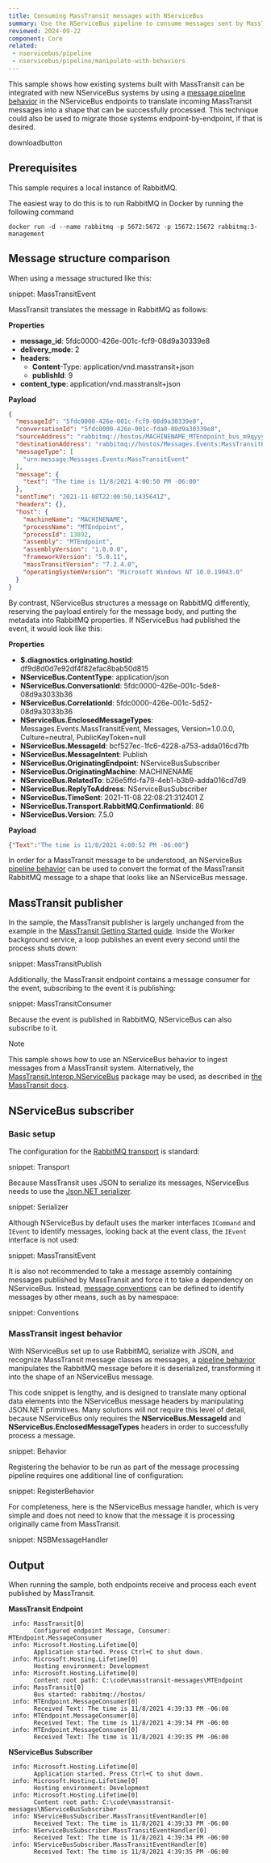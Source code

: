 ```yaml
---
title: Consuming MassTransit messages with NServiceBus
summary: Use the NServiceBus pipeline to consume messages sent by MassTransit.
reviewed: 2024-09-22
component: Core
related:
 - nservicebus/pipeline
 - nservicebus/pipeline/manipulate-with-behaviors
---
```


This sample shows how existing systems built with MassTransit can be integrated with new NServiceBus systems by using a [message pipeline behavior](/nservicebus/pipeline/manipulate-with-behaviors.md) in the NServiceBus endpoints to translate incoming MassTransit messages into a shape that can be successfully processed. This technique could also be used to migrate those systems endpoint-by-endpoint, if that is desired.

downloadbutton

## Prerequisites

This sample requires a local instance of RabbitMQ.

The easiest way to do this is to run RabbitMQ in Docker by running the following command

```shell
docker run -d --name rabbitmq -p 5672:5672 -p 15672:15672 rabbitmq:3-management
```

## Message structure comparison

When using a message structured like this:

snippet: MassTransitEvent

MassTransit translates the message in RabbitMQ as follows:

**Properties**

* **message_id**: 5fdc0000-426e-001c-fcf9-08d9a30339e8
* **delivery_mode**: 2
* **headers**:
  * **Content**-Type: application/vnd.masstransit+json
  * **publishId**: 9
* **content_type**: application/vnd.masstransit+json

**Payload**

```json
{
  "messageId": "5fdc0000-426e-001c-fcf9-08d9a30339e8",
  "conversationId": "5fdc0000-426e-001c-fda0-08d9a30339e8",
  "sourceAddress": "rabbitmq://hostos/MACHINENAME_MTEndpoint_bus_m9qyyynnpayb3rk1bdc4gy3wyc?temporary=true",
  "destinationAddress": "rabbitmq://hostos/Messages.Events:MassTransitEvent",
  "messageType": [
    "urn:message:Messages.Events:MassTransitEvent"
  ],
  "message": {
    "text": "The time is 11/8/2021 4:00:50 PM -06:00"
  },
  "sentTime": "2021-11-08T22:00:50.1435641Z",
  "headers": {},
  "host": {
    "machineName": "MACHINENAME",
    "processName": "MTEndpoint",
    "processId": 13892,
    "assembly": "MTEndpoint",
    "assemblyVersion": "1.0.0.0",
    "frameworkVersion": "5.0.11",
    "massTransitVersion": "7.2.4.0",
    "operatingSystemVersion": "Microsoft Windows NT 10.0.19043.0"
  }
}
```

By contrast, NServiceBus structures a message on RabbitMQ differently, reserving the payload entirely for the message body, and putting the metadata into RabbitMQ properties. If NServiceBus had published the event, it would look like this:

**Properties**

* **$.diagnostics.originating.hostid**:	df9d8d0d7e92df4f82efac8bab50d815
* **NServiceBus.ContentType**:	application/json
* **NServiceBus.ConversationId**:	5fdc0000-426e-001c-5de8-08d9a3033b36
* **NServiceBus.CorrelationId**:	5fdc0000-426e-001c-5d52-08d9a3033b36
* **NServiceBus.EnclosedMessageTypes**:	Messages.Events.MassTransitEvent, Messages, Version=1.0.0.0, Culture=neutral, PublicKeyToken=null
* **NServiceBus.MessageId**:	bcf527ec-1fc6-4228-a753-adda016cd7fb
* **NServiceBus.MessageIntent**:	Publish
* **NServiceBus.OriginatingEndpoint**:	NServiceBusSubscriber
* **NServiceBus.OriginatingMachine**:	MACHINENAME
* **NServiceBus.RelatedTo**:	b26e5ffd-fa79-4eb1-b3b9-adda016cd7d9
* **NServiceBus.ReplyToAddress**:	NServiceBusSubscriber
* **NServiceBus.TimeSent**:	2021-11-08 22:08:21:312401 Z
* **NServiceBus.Transport.RabbitMQ.ConfirmationId**:	86
* **NServiceBus.Version**:	7.5.0

**Payload**

```json
{"Text":"The time is 11/8/2021 4:00:52 PM -06:00"}
```

In order for a MassTransit message to be understood, an NServiceBus [pipeline behavior](/nservicebus/pipeline/manipulate-with-behaviors.md) can be used to convert the format of the MassTransit RabbitMQ message to a shape that looks like an NServiceBus message.

## MassTransit publisher

In the sample, the MassTransit publisher is largely unchanged from the example in the [MassTransit Getting Started guide](https://masstransit-project.com/getting-started/). Inside the Worker background service, a loop publishes an event every second until the process shuts down:

snippet: MassTransitPublish

Additionally, the MassTransit endpoint contains a message consumer for the event, subscribing to the event it is publishing:

snippet: MassTransitConsumer

Because the event is published in RabbitMQ, NServiceBus can also subscribe to it.

> [!NOTE]
> This sample shows how to use an NServiceBus behavior to ingest messages from a MassTransit system. Alternatively, the [MassTransit.Interop.NServiceBus](https://nuget.org/packages/MassTransit.Interop.NServiceBus/) package may be used, as described in [the MassTransit docs](https://masstransit.io/documentation/configuration/integrations/nsb).

## NServiceBus subscriber

### Basic setup

The configuration for the [RabbitMQ transport](/transports/rabbitmq/) is standard:

snippet: Transport

Because MassTransit uses JSON to serialize its messages, NServiceBus needs to use the [Json.NET serializer](/nservicebus/serialization/newtonsoft.md).

snippet: Serializer

Although NServiceBus by default uses the marker interfaces `ICommand` and `IEvent` to identify messages, looking back at the event class, the `IEvent` interface is not used:

snippet: MassTransitEvent

It is also not recommended to take a message assembly containing messages published by MassTransit and force it to take a dependency on NServiceBus. Instead, [message conventions](/nservicebus/messaging/conventions.md) can be defined to identify messages by other means, such as by namespace:

snippet: Conventions

### MassTransit ingest behavior

With NServiceBus set up to use RabbitMQ, serialize with JSON, and recognize MassTransit message classes as messages, a [pipeline behavior](/nservicebus/pipeline/manipulate-with-behaviors.md) manipulates the RabbitMQ message before it is deserialized, transforming it into the shape of an NServiceBus message.

This code snippet is lengthy, and is designed to translate many optional data elements into the NServiceBus message headers by manipulating JSON.NET primitives. Many solutions will not require this level of detail, because NServiceBus only requires the **NServiceBus.MessageId** and **NServiceBus.EnclosedMessageTypes** headers in order to successfully process a message.

snippet: Behavior

Registering the behavior to be run as part of the message processing pipeline requires one additional line of configuration:

snippet: RegisterBehavior

For completeness, here is the NServiceBus message handler, which is very simple and does not need to know that the message it is processing originally came from MassTransit.

snippet: NSBMessageHandler

## Output

When running the sample, both endpoints receive and process each event published by MassTransit.

<!-- NOTE: A space precedes each log line so that "info" doesn't turn into alert boxes -->

**MassTransit Endpoint**

```shell
 info: MassTransit[0]
       Configured endpoint Message, Consumer: MTEndpoint.MessageConsumer
 info: Microsoft.Hosting.Lifetime[0]
       Application started. Press Ctrl+C to shut down.
 info: Microsoft.Hosting.Lifetime[0]
       Hosting environment: Development
 info: Microsoft.Hosting.Lifetime[0]
       Content root path: C:\code\masstransit-messages\MTEndpoint
 info: MassTransit[0]
       Bus started: rabbitmq://hostos/
 info: MTEndpoint.MessageConsumer[0]
       Received Text: The time is 11/8/2021 4:39:33 PM -06:00
 info: MTEndpoint.MessageConsumer[0]
       Received Text: The time is 11/8/2021 4:39:34 PM -06:00
 info: MTEndpoint.MessageConsumer[0]
       Received Text: The time is 11/8/2021 4:39:35 PM -06:00
```

**NServiceBus Subscriber**

```log
 info: Microsoft.Hosting.Lifetime[0]
       Application started. Press Ctrl+C to shut down.
 info: Microsoft.Hosting.Lifetime[0]
       Hosting environment: Development
 info: Microsoft.Hosting.Lifetime[0]
       Content root path: C:\code\masstransit-messages\NServiceBusSubscriber
 info: NServiceBusSubscriber.MassTransitEventHandler[0]
       Received Text: The time is 11/8/2021 4:39:33 PM -06:00
 info: NServiceBusSubscriber.MassTransitEventHandler[0]
       Received Text: The time is 11/8/2021 4:39:34 PM -06:00
 info: NServiceBusSubscriber.MassTransitEventHandler[0]
       Received Text: The time is 11/8/2021 4:39:35 PM -06:00
```

